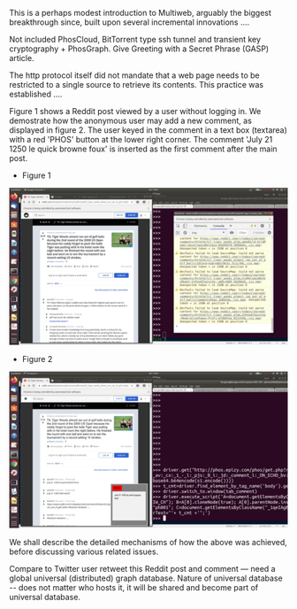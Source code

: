 This is a perhaps modest introduction to Multiweb, arguably the biggest breakthrough since, built upon several incremental innovations ....

Not included PhosCloud, BitTorrent type ssh tunnel and transient key cryptography + PhosGraph. Give Greeting with a Secret Phrase (GASP) article.

The http protocol itself did not mandate that a web page needs to be restricted to a single source to retrieve its contents. This practice was established ....

Figure 1 shows a Reddit post viewed by a user without logging in. We demostrate how the anonymous user may add a new comment, as displayed in figure 2. The user keyed in the comment in a text box (textarea) with a red 'PHOS' button at the lower right corner. The comment 'July 21 1250 le quick browne foux' is inserted as the first comment after the main post.

- Figure 1
<img src="https://github.com/udexon/Multiweb/blob/master/reddit_anon_comment/reddit_post_load.png" width=600>

- Figure 2
<img src="https://github.com/udexon/Multiweb/blob/master/reddit_anon_comment/anon_comment_added.png" width=600>

We shall describe the detailed mechanisms of how the above was achieved, before discussing various related issues.




Compare to Twitter user retweet this Reddit post and comment &mdash; need a global universal (distributed) graph database. Nature of universal database -- does not matter who hosts it, it will be shared and become part of universal database.
